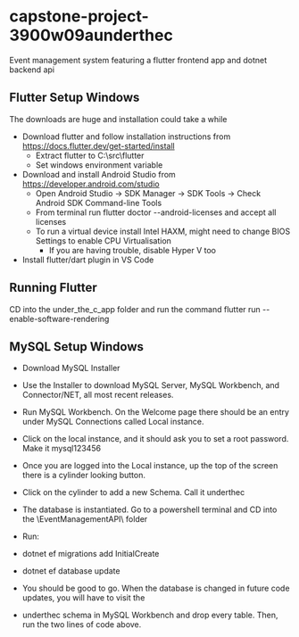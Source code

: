 # capstone-project-3900w09aunderthec
Event management system featuring a flutter frontend app and dotnet backend api

## Flutter Setup Windows
The downloads are huge and installation could take a while

- Download flutter and follow installation instructions from https://docs.flutter.dev/get-started/install
    - Extract flutter to C:\src\flutter
    - Set windows environment variable
- Download and install Android Studio from https://developer.android.com/studio
    - Open Android Studio -> SDK Manager -> SDK Tools -> Check Android SDK Command-line Tools
    - From terminal run flutter doctor --android-licenses and accept all licenses
    - To run a virtual device install Intel HAXM, might need to change BIOS Settings to enable CPU Virtualisation
        - If you are having trouble, disable Hyper V too
- Install flutter/dart plugin in VS Code

## Running Flutter
CD into the under_the_c_app folder and run the command flutter run --enable-software-rendering

## MySQL Setup Windows
 - Download MySQL Installer
 - Use the Installer to download MySQL Server, MySQL Workbench, and Connector/NET, all most recent releases.
 - Run MySQL Workbench. On the Welcome page there should be an entry under MySQL Connections called Local instance.
 - Click on the local instance, and it should ask you to set a root password. Make it   mysql123456
 - Once you are logged into the Local instance, up the top of the screen there is a cylinder looking button.
 - Click on the cylinder to add a new Schema. Call it    underthec
 - The database is instantiated. Go to a powershell terminal and CD into the \EventManagementAPI\ folder

 - Run:
 -  dotnet ef migrations add InitialCreate
 -  dotnet ef database update

 - You should be good to go. When the database is changed in future code updates, you will have to visit the
 - underthec schema in MySQL Workbench and drop every table. Then, run the two lines of code above.
